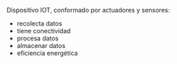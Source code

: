 Dispositivo IOT, conformado por actuadores y sensores:
- recolecta datos
- tiene conectividad
- procesa datos
- almacenar datos
- eficiencia energética